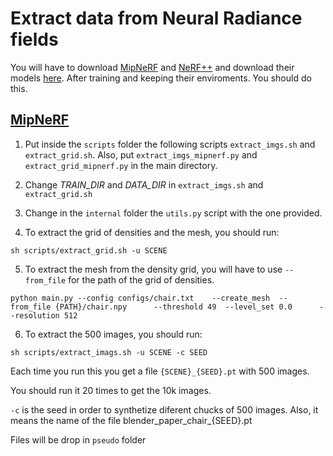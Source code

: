 # Extract data from Neural Radiance fields
You will have to download [MipNeRF](https://github.com/google/mipnerf) and [NeRF++](https://github.com/Kai-46/nerfplusplus) and download their models [here](https://drive.google.com/drive/folders/1bqp7a-ipvPkFIu5II7xDN0UFoZscToCW?usp=share_link).
After training and keeping their enviroments. You should do this.

## [MipNeRF](https://github.com/google/mipnerf)
1. Put inside the <code>scripts</code> folder the following scripts <code>extract_imgs.sh</code> and <code>extract_grid.sh</code>. 
  Also, put <code>extract_imgs_mipnerf.py</code> and <code>extract_grid_mipnerf.py</code> in the main directory.
2. Change *TRAIN_DIR* and *DATA_DIR* in <code>extract_imgs.sh</code> and <code>extract_grid.sh</code>
3. Change in the <code>internal</code> folder the <code>utils.py</code> script with the one provided.

4. To extract the grid of densities and the mesh, you should run:
```
sh scripts/extract_grid.sh -u SCENE
```
5. To extract the mesh from the density grid, you will have to use <code>--from_file</code> for the path of the grid of densities.
```
python main.py --config configs/chair.txt    --create_mesh  --from_file {PATH}/chair.npy      --threshold 49  --level_set 0.0      --resolution 512
```
6. To extract the 500 images, you should run:
```
sh scripts/extract_imags.sh -u SCENE -c SEED
```
  Each time you run this you get a file <code>{SCENE}_{SEED}.pt</code> with 500 images.
  
  You should run it 20 times to get the 10k images.
  
  <code>-c</code> is the seed in order to synthetize diferent chucks of 500 images. Also, it means the name of the file blender_paper_chair_{SEED}.pt
  
  Files will be drop in <code>pseudo</code> folder


